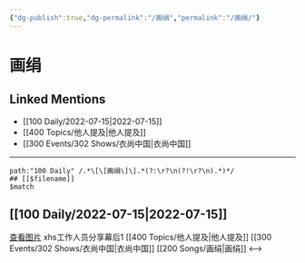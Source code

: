 ```yaml
---
{"dg-publish":true,"dg-permalink":"/画绢","permalink":"/画绢/"}
---
```


# 画绢

## Linked Mentions
- [[100 Daily/2022-07-15\|2022-07-15]]
- [[400 Topics/他人提及\|他人提及]]
- [[300 Events/302 Shows/衣尚中国\|衣尚中国]]


---

```expander
path:"100 Daily" /.*\[\[画绢\]\].*(?:\r?\n(?!\r?\n).*)*/
## [[$filename]]
$match
```
## [[100 Daily/2022-07-15\|2022-07-15]]
[查看图片](https://wx4.sinaimg.cn/large/0088n2Pggy1h480eh6rx4j30qk1b942t.jpg) xhs工作人员分享幕后1 [[400 Topics/他人提及\|他人提及]] [[300 Events/302 Shows/衣尚中国\|衣尚中国]] [[200 Songs/画绢\|画绢]]
<-->